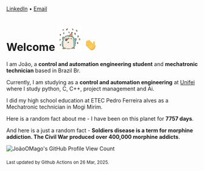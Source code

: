 [LinkedIn](https://www.linkedin.com/in/joão-pedro-gozzoli-b95641301/) &bull;
[Email](joaopedrogozzoli@gmail.com)

# Welcome <img src="happy.gif" height="64px" /> <img src="wave.gif" height="32px" />

I am João, a  **control and automation engineering student** and **mechatronic technician** based in Brazil Br.

Currently, I am studying as a **control and automation engineering** at [Unifei](https://unifei.edu.br) where I study python, C, C++, project management and Ai.

I did my high school education at ETEC Pedro Ferreira alves as a Mechatronic technician in Mogi Mirim.

Here is a random fact about me - I have been on this planet for **7757 days**.

And here is a just a random fact -  **Soldiers disease is a term for morphine addiction. The Civil War produced over 400,000 morphine addicts**.

![JoãoOMago's GitHub Profile View Count](https://komarev.com/ghpvc/?username=JoaoOMago)

<sub>Last updated by Github Actions on 26 Mar, 2025.</sub>
